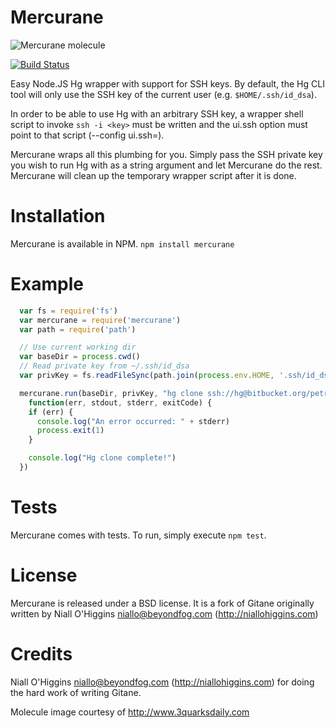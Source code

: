 Mercurane
======

![Mercurane molecule](http://www.3quarksdaily.com/.a/6a00d8341c562c53ef01910423854b970c-250wi)

[![Build Status](https://travis-ci.org/PetroCloud/Mercurane.svg?branch=master)](https://travis-ci.org/PetroCloud/Mercurane)

Easy Node.JS Hg wrapper with support for SSH keys. By default, the Hg CLI
tool will only use the SSH key of the current user (e.g. `$HOME/.ssh/id_dsa`).

In order to be able to use Hg with an arbitrary SSH key, a wrapper shell script to invoke `ssh -i <key>` must be written and the ui.ssh option
must point to that script (--config ui.ssh=<wrapper script>).

Mercurane wraps all this plumbing for you. Simply pass the SSH private key you wish to run Hg with as a string argument and let Mercurane do the rest. Mercurane will clean up the temporary wrapper script after it is done.


Installation
============

Mercurane is available in NPM. `npm install mercurane`


Example
=======
```javascript
  var fs = require('fs')
  var mercurane = require('mercurane')
  var path = require('path')

  // Use current working dir
  var baseDir = process.cwd()
  // Read private key from ~/.ssh/id_dsa
  var privKey = fs.readFileSync(path.join(process.env.HOME, '.ssh/id_dsa'), 'utf8')

  mercurane.run(baseDir, privKey, "hg clone ssh://hg@bitbucket.org/petrocloud/test",
    function(err, stdout, stderr, exitCode) {
    if (err) {
      console.log("An error occurred: " + stderr)
      process.exit(1)
    }

    console.log("Hg clone complete!")
  })
```

Tests
=====

Mercurane comes with tests. To run, simply execute `npm test`.

License
=======

Mercurane is released under a BSD license.  It is a fork of Gitane originally written by Niall O'Higgins <niallo@beyondfog.com> (http://niallohiggins.com)

Credits
=======

Niall O'Higgins <niallo@beyondfog.com> (http://niallohiggins.com) for doing the hard work of writing Gitane.

Molecule image courtesy of http://www.3quarksdaily.com

